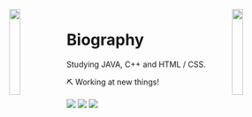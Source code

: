 <img align='left' src='https://www.ffbegif.com/Zack/207001107%20Dance.gif' width='20%'>  
<img align='right' src='https://www.ffbegif.com/King%20Edgar%20of%20Figaro/206001907%20Limit.gif' width='20%'>  

# Biography 
Studying JAVA, C++ and HTML / CSS.

⛏️ Working at new things! <br><br>
![](https://komarev.com/ghpvc/?username=danielex1999&color=blue)
![](https://img.shields.io/github/followers/danielex1999?style=social)
![](https://img.shields.io/twitter/url?style=social&url=https%3A%2F%2Ftwitter.com%2Fdanielex1999)


